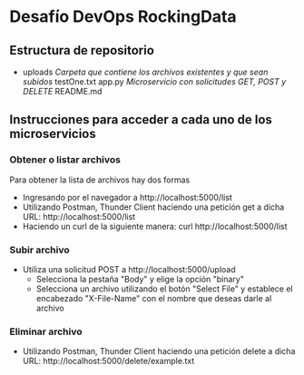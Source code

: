 # Desafío DevOps RockingData

## Estructura de repositorio

+   uploads *Carpeta que contiene los archivos existentes y que sean subidos*
        testOne.txt
    app.py *Microservicio con solicitudes GET, POST y DELETE*
    README.md

## Instrucciones para acceder a cada uno de los microservicios

### Obtener o listar archivos
Para obtener la lista de archivos hay dos formas
- Ingresando por el navegador a http://localhost:5000/list
- Utilizando Postman, Thunder Client haciendo una petición get a dicha URL: http://localhost:5000/list
- Haciendo un curl de la siguiente manera: curl http://localhost:5000/list

### Subir archivo
- Utiliza una solicitud POST a http://localhost:5000/upload
    - Selecciona la pestaña "Body" y elige la opción "binary"
    - Selecciona un archivo utilizando el botón "Select File" y establece el encabezado "X-File-Name" con el nombre que deseas darle al archivo

### Eliminar archivo
- Utilizando Postman, Thunder Client haciendo una petición delete a dicha URL: http://localhost:5000/delete/example.txt